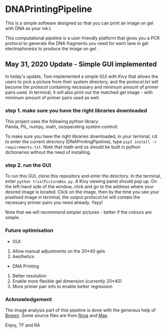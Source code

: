 # DNAPrintingPipeline

This is a simple software designed so that you can print an image on gel with DNA as your ink:)

This computational pipeline is a user-friendly platform that gives you a PCR protocol to generate the DNA fragments you need for each lane in gel electrophoresis to produce the image on gel .

## May 31, 2020 Update - Simple GUI implemented
In today's update, Tom implemented a simple GUI with Kivy that allows the users to pick a picture from their system directory, and the protocol.txt will become the protocol containing necessary and minimum amount of primer pairs used. In terminal, it will also print out the matched gel image - with minimum amount of primer pairs used as well.

### step 1. make sure you have the right libraries downloaded
This project uses the following python library:  
Panda, PIL, numpy, math, os(operating system control)  

To make sure you have the right libraries downloaded, in your terminal, cd to enter the current directory (DNAPrintingPipeline), type `pip3 install -r requirements.txt`. Note that math and os should be built in python dictionaries without the need of installing.  

### step 2. run the GUI

To run this GUI, clone this repository and enter the directory. In the terminal, enter `python trialPictureBox.py`. A Kivy viewing panel should pop up. On the left-hand side of the window, click and go to the address where your desired image is located. Click on the image, then by the time you see your pixelised image in terminal, the output protocol.txt will contain the necessary primer pairs you need already. Yayy!

Note that we will recommend simpler pictures - better if the colours are simple.  

### Future optimisation
- GUI:
1. Allow manual adjustments on the 20*40 gels
2. Aesthetics
- DNA Printing
1. Better resolution
2. Enable more flexible gel dimension (currently 20\*40)
3. More primer pair info to enable better regression


### Acknowledgement
The image analysis part of thie pipeline is done with the generous help of [Bowen](https://github.com/JiangBowen0008). Some source files are from [Roya](https://github.com/ramininaieni) and [Max](https://github.com/maxschommer).

Enjoy,
TF and RA
